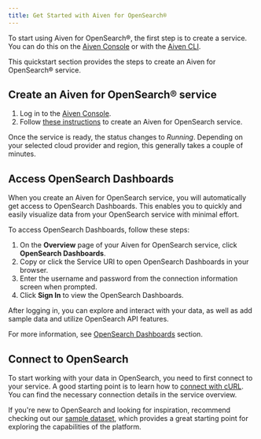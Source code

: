 ```yaml
---
title: Get Started with Aiven for OpenSearch®
---
```


To start using Aiven for OpenSearch®, the first step is to create a
service. You can do this on the [Aiven
Console](https://console.aiven.io/) or with the [Aiven
CLI](https://github.com/aiven/aiven-client).

This quickstart section provides the steps to create an Aiven for
OpenSearch® service.

## Create an Aiven for OpenSearch® service

1.  Log in to the [Aiven Console](https://console.aiven.io/).
2.  Follow
    [these instructions](/docs/platform/howto/create_new_service) to create an Aiven for OpenSearch service.

Once the service is ready, the status changes to *Running*. Depending on
your selected cloud provider and region, this generally takes a couple
of minutes.

## Access OpenSearch Dashboards

When you create an Aiven for OpenSearch service, you will automatically
get access to OpenSearch Dashboards. This enables you to quickly and
easily visualize data from your OpenSearch service with minimal effort.

To access OpenSearch Dashboards, follow these steps:

1.  On the **Overview** page of your Aiven for OpenSearch service, click
    **OpenSearch Dashboards**.
2.  Copy or click the Service URI to open OpenSearch Dashboards in
    your browser.
3.  Enter the username and password from the connection information
    screen when prompted.
4.  Click **Sign In** to view the OpenSearch Dashboards.

After logging in, you can explore and interact with your data, as well
as add sample data and utilize OpenSearch API features.

For more information, see
[OpenSearch Dashboards](/docs/products/opensearch/dashboards) section.

## Connect to OpenSearch

To start working with your data in OpenSearch, you need to first connect
to your service. A good starting point is to learn how to
[connect with cURL](howto/opensearch-with-curl). You can find the necessary connection details in the
service overview.

If you're new to OpenSearch and looking for inspiration, recommend
checking out our
[sample dataset](howto/sample-dataset),
which provides a great starting point for exploring the capabilities of
the platform.
